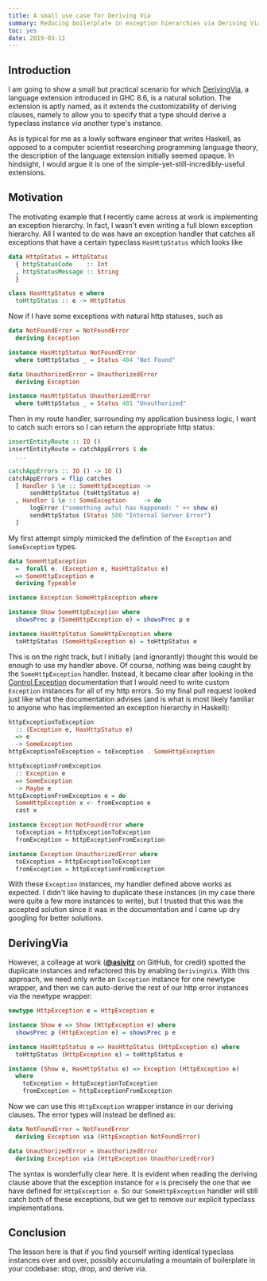 ```yaml
---
title: A small use case for Deriving Via
summary: Reducing boilerplate in exception hierarchies via Deriving Via
toc: yes
date: 2019-03-11
---
```


## Introduction

I am going to show a small but practical scenario for which
[DerivingVia](https://downloads.haskell.org/~ghc/latest/docs/html/users_guide/glasgow_exts.html#deriving-via),
a language extension introduced in GHC 8.6, is a natural solution.
The extension is aptly named, as it extends the customizability of deriving
clauses, namely to allow you to specify that a type should derive a typeclass
instance *via* another type's instance.

As is typical for me as a lowly software engineer that writes Haskell, as opposed to a
computer scientist researching programming language theory, the description of the
language extension initially seemed opaque. In hindsight, I would argue it is one of the
simple-yet-still-incredibly-useful extensions.

## Motivation

The motivating example that I recently came across at work is implementing an exception
hierarchy. In fact, I wasn't even writing a full blown exception hierarchy. All I wanted
to do was have an exception handler that catches all exceptions that have a certain
typeclass `HasHttpStatus` which looks like
```haskell
data HttpStatus = HttpStatus
  { httpStatusCode    :: Int
  , httpStatusMessage :: String
  }

class HasHttpStatus e where
  toHttpStatus :: e -> HttpStatus
```
Now if I have some exceptions with natural http statuses, such as
```haskell
data NotFoundError = NotFoundError
  deriving Exception

instance HasHttpStatus NotFoundError
  where toHttpStatus _ = Status 404 "Not Found"

data UnauthorizedError = UnauthorizedError
  deriving Exception

instance HasHttpStatus UnauthorizedError
  where toHttpStatus _ = Status 401 "Unauthorized"
```

Then in my route handler, surrounding my application business logic, I want to catch such
errors so I can return the appropriate http status:
```haskell
insertEntityRoute :: IO ()
insertEntityRoute = catchAppErrors $ do
  ...

catchAppErrors :: IO () -> IO ()
catchAppErrors = flip catches
  [ Handler $ \e :: SomeHttpException ->
      sendHttpStatus (toHttpStatus e)
  , Handler $ \e :: SomeException     -> do
      logError ("something awful has happened: " ++ show e)
      sendHttpStatus (Status 500 "Internal Server Error")
  ]

```

My first attempt simply mimicked the definition of the `Exception` and `SomeException`
types.
```haskell
data SomeHttpException
  =  forall e. (Exception e, HasHttpStatus e)
  => SomeHttpException e
  deriving Typeable

instance Exception SomeHttpException where

instance Show SomeHttpException where
  showsPrec p (SomeHttpException e) = showsPrec p e

instance HasHttpStatus SomeHttpException where
  toHttpStatus (SomeHttpException e) = toHttpStatus e
```
This is on the right track, but I initially (and ignorantly) thought this would be enough
to use my handler above. Of course, nothing was being caught by the `SomeHttpException`
handler. Instead, it became clear after looking in the
[Control.Exception](http://hackage.haskell.org/package/base-4.12.0.0/docs/Control-Exception.html#t:Exception)
documentation that I would need to write custom `Exception`
instances for all of my http errors. So my final pull request looked just like what the
documentation advises (and is what is most likely familiar to anyone who has implemented
an exception hierarchy in Haskell):
```haskell
httpExceptionToException
  :: (Exception e, HasHttpStatus e)
  => e
  -> SomeException
httpExceptionToException = toException . SomeHttpException

httpExceptionFromException
  :: Exception e
  => SomeException
  -> Maybe e
httpExceptionFromException e = do
  SomeHttpException x <- fromException e
  cast x

instance Exception NotFoundError where
  toException = httpExceptionToException
  fromException = httpExceptionFromException

instance Exception UnauthorizedError where
  toException = httpExceptionToException
  fromException = httpExceptionFromException
```
With these `Exception` instances, my handler defined above works as expected. I didn't
like having to duplicate these instances (in my case there were quite a few more instances
to write), but I trusted that this was the accepted solution since it was in the
documentation and I came up dry googling for better solutions.

## DerivingVia
However, a colleage at work ([**@asivitz**](https://github.com/asivitz) on GitHub, for credit) spotted the
duplicate instances and refactored this by enabling `DerivingVia`. With this approach, we
need only write an `Exception` instance for one newtype wrapper, and then we can auto-derive
the rest of our http error instances via the newtype wrapper:
```haskell
newtype HttpException e = HttpException e

instance Show e => Show (HttpException e) where
  showsPrec p (HttpException e) = showsPrec p e

instance HasHttpStatus e => HasHttpStatus (HttpException e) where
  toHttpStatus (HttpException e) = toHttpStatus e

instance (Show e, HasHttpStatus e) => Exception (HttpException e)
  where
    toException = httpExceptionToException
    fromException = httpExceptionFromException
```
Now we can use this `HttpException` wrapper instance in our deriving clauses.
The error types will instead be defined as:
```haskell
data NotFoundError = NotFoundError
  deriving Exception via (HttpException NotFoundError)

data UnauthorizedError = UnauthorizedError
  deriving Exception via (HttpException UnauthorizedError)
```
The syntax is wonderfully clear here. It is evident when reading the deriving
clause above that the exception instance for `e` is precisely the one that we
have defined for `HttpException e`.  So our `SomeHttpException` handler will
still catch both of these exceptions, but we get to remove our explicit
typeclass implementations.

## Conclusion
The lesson here is that if you find yourself writing identical typeclass instances over and
over, possibly accumulating a mountain of boilerplate in your codebase: stop, drop, and
derive via.
